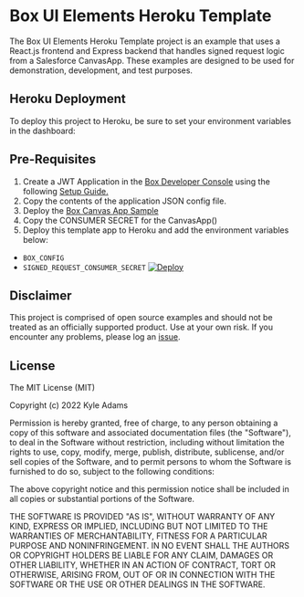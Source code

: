 # Box UI Elements Heroku Template
The Box UI Elements Heroku Template project is an example that uses a React.js frontend and Express backend that handles signed request logic from a Salesforce CanvasApp. These examples are designed to be used for demonstration, development, and test purposes.


## Heroku Deployment
To deploy this project to Heroku, be sure to set your environment variables in the dashboard:



## Pre-Requisites

1. Create a JWT Application in the [Box Developer Console](https://account.box.com/developers/services) using the following [Setup Guide.](https://developer.box.com/en/guides/applications/custom-apps/jwt-setup/)
2. Copy the contents of the application JSON config file.
3. Deploy the [Box Canvas App Sample](https://github.com/kylefernandadams/box-salesforce-blueprints/tree/master/box-canvas-app)
4. Copy the CONSUMER SECRET for the CanvasApp()
5. Deploy this template app to Heroku and add the environment variables below:
- `BOX_CONFIG`
- `SIGNED_REQUEST_CONSUMER_SECRET`
[![Deploy](https://www.herokucdn.com/deploy/button.svg)](https://heroku.com/deploy)

## Disclaimer
This project is comprised of open source examples and should not be treated as an officially supported product. Use at your own risk. If you encounter any problems, please log an [issue](https://github.com/kylefernandadams/box-ui-elements-heroku-template/issues).

## License

The MIT License (MIT)

Copyright (c) 2022 Kyle Adams

Permission is hereby granted, free of charge, to any person obtaining a copy of this software and associated documentation files (the "Software"), to deal in the Software without restriction, including without limitation the rights to use, copy, modify, merge, publish, distribute, sublicense, and/or sell copies of the Software, and to permit persons to whom the Software is furnished to do so, subject to the following conditions:

The above copyright notice and this permission notice shall be included in all copies or substantial portions of the Software.

THE SOFTWARE IS PROVIDED "AS IS", WITHOUT WARRANTY OF ANY KIND, EXPRESS OR IMPLIED, INCLUDING BUT NOT LIMITED TO THE WARRANTIES OF MERCHANTABILITY, FITNESS FOR A PARTICULAR PURPOSE AND NONINFRINGEMENT. IN NO EVENT SHALL THE AUTHORS OR COPYRIGHT HOLDERS BE LIABLE FOR ANY CLAIM, DAMAGES OR OTHER LIABILITY, WHETHER IN AN ACTION OF CONTRACT, TORT OR OTHERWISE, ARISING FROM, OUT OF OR IN CONNECTION WITH THE SOFTWARE OR THE USE OR OTHER DEALINGS IN THE SOFTWARE.
